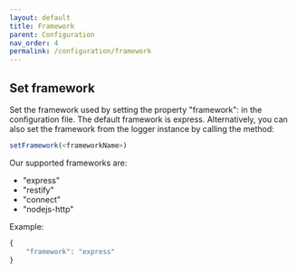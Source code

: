 ```yaml
---
layout: default
title: Framework
parent: Configuration
nav_order: 4
permalink: /configuration/framework
---
```


## Set framework
Set the framework used by setting the property "framework": <frameworkName> in the configuration file. The default framework is express. Alternatively, you can also set the framework from the logger instance by calling the method:
```ts 
setFramework(<frameworkName>) 
```
Our supported frameworks are:
* "express"
* "restify"
* "connect"
* "nodejs-http"

Example:
```ts
{
    "framework": "express"
}
```
